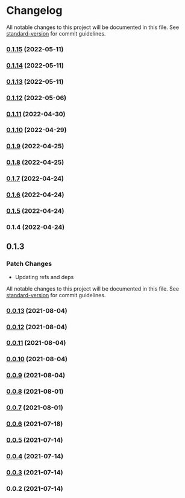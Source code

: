 # Changelog

All notable changes to this project will be documented in this file. See [standard-version](https://github.com/conventional-changelog/standard-version) for commit guidelines.

### [0.1.15](https://github.com/srclaunch/actions/compare/v0.1.14...v0.1.15) (2022-05-11)

### [0.1.14](https://github.com/srclaunch/actions/compare/v0.1.13...v0.1.14) (2022-05-11)

### [0.1.13](https://github.com/srclaunch/actions/compare/v0.1.12...v0.1.13) (2022-05-11)

### [0.1.12](https://github.com/srclaunch/actions/compare/v0.1.11...v0.1.12) (2022-05-06)

### [0.1.11](https://github.com/srclaunch/actions/compare/v0.1.10...v0.1.11) (2022-04-30)

### [0.1.10](https://github.com/srclaunch/actions/compare/v0.1.9...v0.1.10) (2022-04-29)

### [0.1.9](https://github.com/srclaunch/actions/compare/v0.1.8...v0.1.9) (2022-04-25)

### [0.1.8](https://github.com/srclaunch/actions/compare/v0.1.7...v0.1.8) (2022-04-25)

### [0.1.7](https://github.com/srclaunch/actions/compare/v0.1.6...v0.1.7) (2022-04-24)

### [0.1.6](https://github.com/srclaunch/actions/compare/v0.1.5...v0.1.6) (2022-04-24)

### [0.1.5](https://github.com/srclaunch/actions/compare/v0.1.4...v0.1.5) (2022-04-24)

### 0.1.4 (2022-04-24)

## 0.1.3

### Patch Changes

- Updating refs and deps

All notable changes to this project will be documented in this file. See [standard-version](https://github.com/conventional-changelog/standard-version) for commit guidelines.

### [0.0.13](https://github.com/srclaunch/services/compare/v0.0.12...v0.0.13) (2021-08-04)

### [0.0.12](https://github.com/srclaunch/services/compare/v0.0.11...v0.0.12) (2021-08-04)

### [0.0.11](https://github.com/srclaunch/services/compare/v0.0.10...v0.0.11) (2021-08-04)

### [0.0.10](https://github.com/srclaunch/services/compare/v0.0.9...v0.0.10) (2021-08-04)

### [0.0.9](https://github.com/srclaunch/services/compare/v0.0.8...v0.0.9) (2021-08-04)

### [0.0.8](https://github.com/srclaunch/services/compare/v0.0.7...v0.0.8) (2021-08-01)

### [0.0.7](https://github.com/srclaunch/services/compare/v0.0.6...v0.0.7) (2021-08-01)

### [0.0.6](https://github.com/srclaunch/services/compare/v0.0.5...v0.0.6) (2021-07-18)

### [0.0.5](https://github.com/srclaunch/services/compare/v0.0.4...v0.0.5) (2021-07-14)

### [0.0.4](https://github.com/srclaunch/services/compare/v0.0.3...v0.0.4) (2021-07-14)

### [0.0.3](https://github.com/srclaunch/services/compare/v0.0.2...v0.0.3) (2021-07-14)

### 0.0.2 (2021-07-14)
